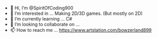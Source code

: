 - 👋 Hi, I’m @SpiritOfCoding900
- 👀 I’m interested in ... Making 2D/3D games. (But mostly on 2D)
- 🌱 I’m currently learning ... C#
- 💞️ I’m looking to collaborate on ...
- 📫 How to reach me ... https://www.artstation.com/bowzerland899

<!---
SpiritOfCoding900/SpiritOfCoding900 is a ✨ special ✨ repository because its `README.md` (this file) appears on your GitHub profile.
You can click the Preview link to take a look at your changes.
--->
